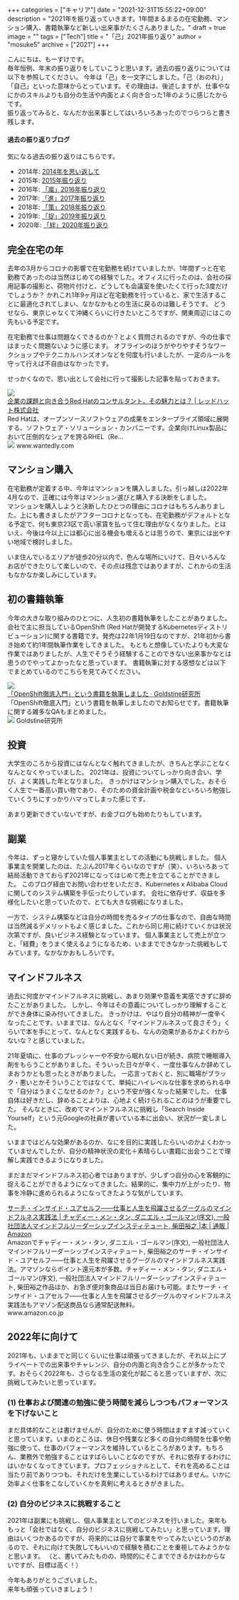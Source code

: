 +++
categories = ["キャリア"]
date = "2021-12-31T15:55:22+09:00"
description = "2021年を振り返っていきます。1年間まるまるの在宅勤務、マンション購入、書籍執筆など新しい出来事がたくさんありました。"
draft = true
image = ""
tags = ["Tech"]
title = "「己」2021年振り返り"
author = "mosuke5"
archive = ["2021"]
+++

こんにちは、もーすけです。  
毎年恒例、年末の振り返りをしていこうと思います。過去の振り返りについては以下を参照してください。
今年は「己」を一文字にしました。「己（おのれ）」「自己」といった意味からとっています。その理由は、後述しますが、仕事やなにかのスキルよりも自分の生活や内面とよく向き合った1年のように感じたからです。  
振り返ってみると、なんだか出来事としてはいろいろあったのでつらつらと書き残します。

#### 過去の振り返りブログ
気になる過去の振り返りはこちらです。

- 2014年: [2014年を思い返して](https://blog.mosuke.tech/entry/2015/01/01/161826/)
- 2015年: [2015年振り返り](https://blog.mosuke.tech/entry/2015/12/28/150042/)
- 2016年: [「嵐」2016年振り返り](https://blog.mosuke.tech/entry/2016/12/25/142744/)
- 2017年: [「進」2017年振り返り](https://blog.mosuke.tech/entry/2017/12/29/reflection/)
- 2018年: [「策」2018年振り返り](https://blog.mosuke.tech/entry/2018/12/31/reflection/)
- 2019年: [「捉」2019年振り返り](https://blog.mosuke.tech/entry/2019/12/31/reflection/)
- 2020年: [「絆」2020年振り返り](https://blog.mosuke.tech/entry/2020/12/31/reflection/)
<!--more-->

## 完全在宅の年
去年の3月からコロナの影響で在宅勤務を続けていましたが、1年間ずっと在宅勤務であったのは当然はじめての経験でした。オフィスに行ったのは、会社の採用記事の撮影と、荷物片付けと、どうしても会議室を使いたくて行った3度だけでしょうか？
かれこれ1年9ヶ月ほど在宅勤務を行っていると、家で生活することに最適化されてしまい、なかなかもとの生活に戻るのは難しそうです。
どうせなら、東京じゃなくて沖縄くらいに行きたいところですが、関東周辺にはこの先もいる予定です。

在宅勤務で仕事は問題なくできるのか？とよく質問されるのですが、今の仕事ではまったく問題ないように感じます。
オフラインのほうがやりやすそうなワークショップやテクニカルハンズオンなどを何度も行いましたが、一定のルールを守って行えば不自由はなかったです。

せっかくなので、思い出として会社に行って撮影した記事を貼っておきます。
<div class="belg-link row">
  <div class="belg-left col-md-2 d-none d-md-block">
    <a href="https://www.wantedly.com/companies/redhat/post_articles/349037" target="_blank">
      <img class="belg-site-image" src="https://d2v9k5u4v94ulw.cloudfront.net/small_light%28dw=1200,dh=630,da=s,ds=s,cw=1200,ch=630,cc=FFFFFF%29/assets/images/7604713/original/a18f0120-9b9a-464d-936c-f9f7084cbebd?1632445483" />
    </a>
  </div>
  <div class="belg-right col-md-10">
  <div class="belg-title">
      <a href="https://www.wantedly.com/companies/redhat/post_articles/349037" target="_blank">企業の課題と向き合うRed Hatのコンサルタント。その魅力とは？ | レッドハット株式会社</a>
    </div>
    <div class="belg-description">Red Hatは、オープンソースソフトウェアの成果をエンタープライズ領域に展開する、ソフトウェア・ソリューション・カンパニーです。企業向けLinux製品において圧倒的なシェアを誇るRHEL（Re...</div>
    <div class="belg-site">
      <img src="https://www.wantedly.com/android-touch-icon.png" class="belg-site-icon">
      <span class="belg-site-name">www.wantedly.com</span>
    </div>
  </div>
</div>

## マンション購入
在宅勤務が定着する中、今年はマンションを購入しました。引っ越しは2022年4月なので、正確には今年はマンション選びと購入する決断をしました。  
マンションを購入しようと決断したひとつの理由にコロナはもちろんありました。上にも書きましたがアフターコロナとなっても、在宅勤務がデフォルトとなる予定で、何も東京23区で高い家賃を払って住む理由がなくなりました。とはいえ、今後は今以上には都心に出る機会も増えるとは思うので、東京には出やすい地域で検討しました。

いま住んでいるエリアが徒歩20分以内で、色んな場所にいけて、日々いろんなお店ができたりして楽しいので、その点は残念ではありますが、これからの生活もなかなか楽しみにしています。

## 初の書籍執筆
今年の大きな取り組みのひとつに、人生初の書籍執筆をしたことがありました。会社で主に担当しているOpenShift (Red Hatが開発するKubernetesディストリビューション)に関する書籍です。発売は22年1月19日なのですが、21年初から書き始めて約1年間執筆作業をしてきました。
もともと想像していたよりも大変な作業ではありましたが、人生でそうそう経験することのできない出来事かなとは思うのでやってよかったなと思っています。
書籍執筆に対する感想などは以下でまとめているのでこちらを見てみてください。

<div class="belg-link row">
  <div class="belg-left col-md-2 d-none d-md-block">
    <a href="https://blog.mosuke.tech/entry/2021/12/20/openshift-tettei-nyumon/" target="_blank">
      <img class="belg-site-image" src="https://blog.mosuke.tech/image/logo.png" />
    </a>
  </div>
  <div class="belg-right col-md-10">
  <div class="belg-title">
      <a href="https://blog.mosuke.tech/entry/2021/12/20/openshift-tettei-nyumon/" target="_blank">「OpenShift徹底入門」という書籍を執筆しました · Goldstine研究所</a>
    </div>
    <div class="belg-description">「OpenShift徹底入門」という書籍を執筆しましたのでお知らせです。書籍執筆に関する雑多なQAもまとめました。</div>
    <div class="belg-site">
      <img src="https://blog.mosuke.tech/image/favicon.ico" class="belg-site-icon">
      <span class="belg-site-name">Goldstine研究所</span>
    </div>
  </div>
</div>

## 投資
大学生のころから投資にはなんとなく触れてきましたが、きちんと学ぶことなくなんとなくやっていました。
2021年は、投資についてしっかり向き合い、学び、よく実践した年となりました。
きっかけはマンション購入でした。おそらく人生で一番高い買い物であり、そのための資金計画や税金などいろいろ勉強していくうちにすっかりハマってしまった感じです。

あまり更新できていないですが、お金ブログも始めたりもしています。

## 副業
今年は、ずっと寝かしていた個人事業主としての活動にも挑戦しました。
個人事業主を開業したのは、たぶん2017年くらいなのですが（笑）、いろいろあって結局活動できておらず2021年になってはじめて売上を立てることができました。
このブログ経由でお問い合わせをいただき、Kubernetes x Alibaba Cloudに関してのシステム構築を手伝ったりしています。
会社に依存せず、収益を多様化したいと思っていたので、とても大きな挑戦になりました。

一方で、システム構築などは自分の時間を売るタイプの仕事なので、自由な時間は当然減るデメリットもよく感じました。これから同じ用に続けていくかは状況次第ですが、良いビジネス経験となっています。
個人事業主として売上が立つと、「経費」をうまく使えるようになるため、いままでできなかった挑戦もしてみています。なかなかおもしろいです。

## マインドフルネス
過去に何度かマインドフルネスに挑戦し、あまり効果や意義を実感できずに辞めたことがありました。
しかし、今年はその意義についてしっかり理解することができ身体に染み付いてきました。
きっかけは、やはり自分の精神が一度辛くなったことです。いままでは、なんとなく「マインドフルネスって良さそう」くらいで本を手にとって、なんとなく実践するも、なんの効果があるかよくわからないな？と感じていました。

21年夏頃に、仕事のプレッシャーや不安から眠れない日が続き、病院で睡眠導入剤をもらうことがありました。そういった日々が辛く、一度仕事なんか辞めてしまおうかとも思ったときがありました。
一応言っておくと、別に職場がブラック・悪いとかそういうことではなくて、単純にハイレベルな仕事を求められる中で「自分はうまくこなせるのか？」という不安が強くなった結果でした。
仕事自体は好きだし、辞めることよりは、心地よく続けられることのほうが重要でした。
そんなときに、改めてマインドフルネスに挑戦し「Search Inside Yourself」という元Googleの社員が書いている本に出会い、状況が一変しました。

いままではどんな効果があるのか、なにを目的に実践したらいいのかよくわかっていませんでしたが、自分の精神状況の変化＋素晴らしい書籍に出会うことで理解し実践できるようになりました。

まだまだマインドフルネス初心者ではありますが、少しずつ自分の心を客観的に捉えることができるようになってきました。結果的に、集中力が上がったり、物事を冷静に進められるようになってきたような気がしています。

<div class="belg-link row">
  <div class="belg-right col-md-12">
  <div class="belg-title">
      <a href="https://www.amazon.co.jp/%E3%82%B5%E3%83%BC%E3%83%81%E3%83%BB%E3%82%A4%E3%83%B3%E3%82%B5%E3%82%A4%E3%83%89%E3%83%BB%E3%83%A6%E3%82%A2%E3%82%BB%E3%83%AB%E3%83%95%E2%80%95%E2%80%95%E4%BB%95%E4%BA%8B%E3%81%A8%E4%BA%BA%E7%94%9F%E3%82%92%E9%A3%9B%E8%BA%8D%E3%81%95%E3%81%9B%E3%82%8B%E3%82%B0%E3%83%BC%E3%82%B0%E3%83%AB%E3%81%AE%E3%83%9E%E3%82%A4%E3%83%B3%E3%83%89%E3%83%95%E3%83%AB%E3%83%8D%E3%82%B9%E5%AE%9F%E8%B7%B5%E6%B3%95-%E3%83%81%E3%83%A3%E3%83%87%E3%82%A3%E3%83%BC%E3%83%BB%E3%83%A1%E3%83%B3%E3%83%BB%E3%82%BF%E3%83%B3/dp/4862762271?_encoding=UTF8&amp;qid=1640595773&amp;sr=8-1&amp;linkCode=sl1&amp;tag=mosuke5-22&amp;linkId=fb2a31c0a031e46a1d17953efb078c9c&amp;language=ja_JP&amp;ref_=as_li_ss_tl" target="_blank">サーチ・インサイド・ユアセルフ――仕事と人生を飛躍させるグーグルのマインドフルネス実践法 | チャディー・メン・タン, ダニエル・ゴールマン(序文), 一般社団法人マインドフルリーダーシップインスティテュート, 柴田裕之 |本 | 通販 | Amazon</a>
    </div>
    <div class="belg-description">Amazonでチャディー・メン・タン, ダニエル・ゴールマン(序文), 一般社団法人マインドフルリーダーシップインスティテュート, 柴田裕之のサーチ・インサイド・ユアセルフ――仕事と人生を飛躍させるグーグルのマインドフルネス実践法。アマゾンならポイント還元本が多数。チャディー・メン・タン, ダニエル・ゴールマン(序文), 一般社団法人マインドフルリーダーシップインスティテュート, 柴田裕之作品ほか、お急ぎ便対象商品は当日お届けも可能。またサーチ・インサイド・ユアセルフ――仕事と人生を飛躍させるグーグルのマインドフルネス実践法もアマゾン配送商品なら通常配送無料。</div>
    <div class="belg-site">
      <span class="belg-site-name">www.amazon.co.jp</span>
    </div>
  </div>
</div>

## 2022年に向けて
2021年も、いままでと同じくらいに仕事は頑張ってきましたが、それ以上にプライベートでの出来事やチャレンジ、自分の内面と向き合うことが多かったです。おそらく2022年も、さらなる生活の変化が起こると思っていますが、次に挑戦してみたいと思っています。

### (1) 仕事および関連の勉強に使う時間を減らしつつもパフォーマンスを下げないこと  
まだ具体的なことは書けませんが、自分のために使う時間はますます減っていくと思っています。いまのところは、休日や残業など多くの自分の時間を仕事や勉強に使って、仕事のパフォーマンスを維持しているところがあります。もちろん、業務外で勉強することはすばらしいことなのですが、それに依存するわけにはいかなくなってきています。プロフェッショナルとして、それを高めることは当たり前でありつつも、それだけを生業にしているわけではありません。いかに効率よく仕事をこなしていくかを真剣に考えるときがきました。

### (2) 自分のビジネスに挑戦すること  
2021年は副業にも挑戦し、個人事業主としてのビジネスを行いました。来年ももっと「会社ではなく、自分のビジネスに挑戦してみたい」と思っています。理由はいくつかあるのですが、将来的には自分で事業をやってみたいというのがあるので、それに向けて失敗してもいいので経験を積むことを重視してみようかなと思います。
（と、書いてみたものの、時間的にそこまでできるかはわからないですが、目標は高く！）

今年もありがとうございました。  
来年も頑張っていきましょう！